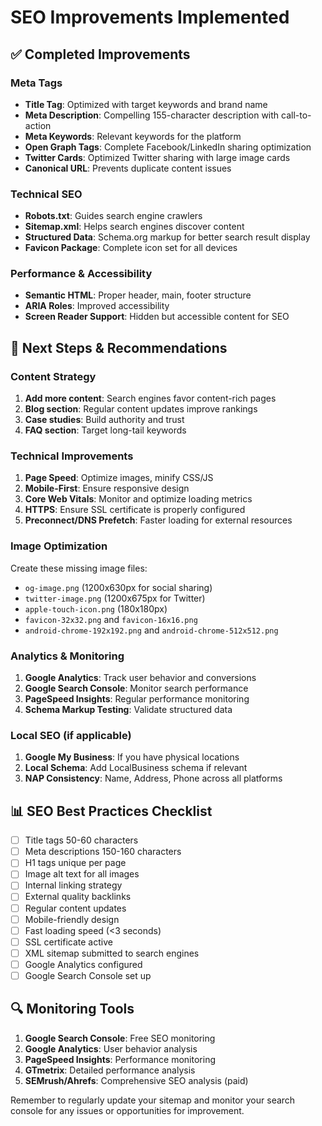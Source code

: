 # SEO Improvements Implemented

## ✅ Completed Improvements

### Meta Tags
- **Title Tag**: Optimized with target keywords and brand name
- **Meta Description**: Compelling 155-character description with call-to-action
- **Meta Keywords**: Relevant keywords for the platform
- **Open Graph Tags**: Complete Facebook/LinkedIn sharing optimization
- **Twitter Cards**: Optimized Twitter sharing with large image cards
- **Canonical URL**: Prevents duplicate content issues

### Technical SEO
- **Robots.txt**: Guides search engine crawlers
- **Sitemap.xml**: Helps search engines discover content
- **Structured Data**: Schema.org markup for better search result display
- **Favicon Package**: Complete icon set for all devices

### Performance & Accessibility
- **Semantic HTML**: Proper header, main, footer structure
- **ARIA Roles**: Improved accessibility
- **Screen Reader Support**: Hidden but accessible content for SEO

## 🔄 Next Steps & Recommendations

### Content Strategy
1. **Add more content**: Search engines favor content-rich pages
2. **Blog section**: Regular content updates improve rankings
3. **Case studies**: Build authority and trust
4. **FAQ section**: Target long-tail keywords

### Technical Improvements
1. **Page Speed**: Optimize images, minify CSS/JS
2. **Mobile-First**: Ensure responsive design
3. **Core Web Vitals**: Monitor and optimize loading metrics
4. **HTTPS**: Ensure SSL certificate is properly configured
5. **Preconnect/DNS Prefetch**: Faster loading for external resources

### Image Optimization
Create these missing image files:
- `og-image.png` (1200x630px for social sharing)
- `twitter-image.png` (1200x675px for Twitter)
- `apple-touch-icon.png` (180x180px)
- `favicon-32x32.png` and `favicon-16x16.png`
- `android-chrome-192x192.png` and `android-chrome-512x512.png`

### Analytics & Monitoring
1. **Google Analytics**: Track user behavior and conversions
2. **Google Search Console**: Monitor search performance
3. **PageSpeed Insights**: Regular performance monitoring
4. **Schema Markup Testing**: Validate structured data

### Local SEO (if applicable)
1. **Google My Business**: If you have physical locations
2. **Local Schema**: Add LocalBusiness schema if relevant
3. **NAP Consistency**: Name, Address, Phone across all platforms

## 📊 SEO Best Practices Checklist

- [ ] Title tags 50-60 characters
- [ ] Meta descriptions 150-160 characters  
- [ ] H1 tags unique per page
- [ ] Image alt text for all images
- [ ] Internal linking strategy
- [ ] External quality backlinks
- [ ] Regular content updates
- [ ] Mobile-friendly design
- [ ] Fast loading speed (<3 seconds)
- [ ] SSL certificate active
- [ ] XML sitemap submitted to search engines
- [ ] Google Analytics configured
- [ ] Google Search Console set up

## 🔍 Monitoring Tools

1. **Google Search Console**: Free SEO monitoring
2. **Google Analytics**: User behavior analysis
3. **PageSpeed Insights**: Performance monitoring
4. **GTmetrix**: Detailed performance analysis
5. **SEMrush/Ahrefs**: Comprehensive SEO analysis (paid)

Remember to regularly update your sitemap and monitor your search console for any issues or opportunities for improvement.
